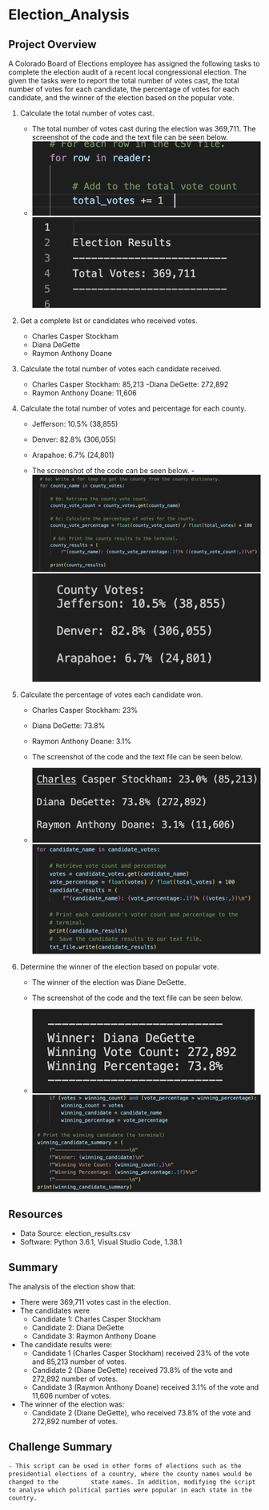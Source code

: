 # Election_Analysis

## Project Overview

A Colorado Board of Elections employee has assigned the following tasks to complete the election audit of a recent local congressional election. The given the tasks were to report the total number of votes cast, the total number of votes for each candidate, the percentage of votes for each candidate, and the winner of the election based on the popular vote.

1. Calculate the total number of votes cast.
   - The total number of votes cast during the election was 369,711. The screenshot of the code and the text file can be seen below.
   - ![total_votes_code](Resources/total_votes_code.png) ![total_votes_results_txt](Resources/total_votes_results_txt.png)
    
2. Get a complete list or candidates who received votes.
   - Charles Casper Stockham
   - Diana DeGette
   - Raymon Anthony Doane
    
3. Calculate the total number of votes each candidate received.
   - Charles Casper Stockham: 85,213
    -Diana DeGette: 272,892
   - Raymon Anthony Doane: 11,606
    
4. Calculate the total number of votes and percentage for each county.
   - Jefferson: 10.5% (38,855)
   - Denver: 82.8% (306,055)
   - Arapahoe: 6.7% (24,801)
    
    - The screenshot of the code can be seen below.
    -![county_results_code](Resources/county_results_code.png) ![county_results_txt](Resources/county_results_txt.png)
    
5. Calculate the percentage of votes each candidate won.
    - Charles Casper Stockham: 23%
    - Diana DeGette: 73.8%
    - Raymon Anthony Doane: 3.1%
    
   - The screenshot of the code and the text file can be seen below.
   - ![candidate_results_txt](Resources/candidate_results_txt.png)  ![candidate_results_code](Resources/candidate_results_code.png)
    
6. Determine the winner of the election based on popular vote.
    - The winner of the election was Diane DeGette.
    
    - The screenshot of the code and the text file can be seen below.
    - ![winning_candidate_txt](Resources/winning_candidate_txt.png) ![winning_candidate_code](Resources/winning_candidate_code.png)
    
## Resources
- Data Source: election_results.csv 
- Software: Python 3.6.1, Visual Studio Code, 1.38.1

## Summary
The analysis of the election show that:
- There were 369,711 votes cast in the election. 
- The candidates were
    - Candidate 1: Charles Casper Stockham
    - Candidate 2: Diana DeGette
    - Candidate 3: Raymon Anthony Doane
- The candidate results were:
    - Candidate 1 (Charles Casper Stockham) received 23% of the vote and 85,213 number of votes.
    - Candidate 2 (Diane DeGette) received 73.8% of the vote and 272,892 number of votes. 
    - Candidate 3 (Raymon Anthony Doane) received 3.1% of the vote and 11,606 number of votes.
- The winner of the election was:
    - Candidate 2 (Diane DeGette), who received 73.8% of the vote and 272,892 number of votes.

## Challenge Summary
    - This script can be used in other forms of elections such as the presidential elections of a country, where the county names would be changed to the         state names. In addition, modifying the script to analyse which political parties were popular in each state in the country.


